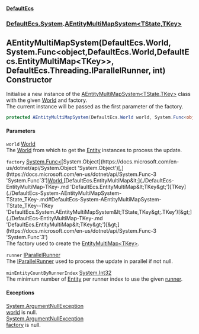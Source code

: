 #### [DefaultEcs](./index.md 'index')
### [DefaultEcs.System](./DefaultEcs-System.md 'DefaultEcs.System').[AEntityMultiMapSystem&lt;TState,TKey&gt;](./DefaultEcs-System-AEntityMultiMapSystem-TState_TKey-.md 'DefaultEcs.System.AEntityMultiMapSystem&lt;TState,TKey&gt;')
## AEntityMultiMapSystem(DefaultEcs.World, System.Func&lt;object,DefaultEcs.World,DefaultEcs.EntityMultiMap&lt;TKey&gt;&gt;, DefaultEcs.Threading.IParallelRunner, int) Constructor
Initialise a new instance of the [AEntityMultiMapSystem&lt;TState,TKey&gt;](./DefaultEcs-System-AEntityMultiMapSystem-TState_TKey-.md 'DefaultEcs.System.AEntityMultiMapSystem&lt;TState,TKey&gt;') class with the given [World](./DefaultEcs-System-AEntityMultiMapSystem-TState_TKey--World.md 'DefaultEcs.System.AEntityMultiMapSystem&lt;TState,TKey&gt;.World') and factory.  
The current instance will be passed as the first parameter of the factory.  
```csharp
protected AEntityMultiMapSystem(DefaultEcs.World world, System.Func<object,DefaultEcs.World,DefaultEcs.EntityMultiMap<TKey>> factory, DefaultEcs.Threading.IParallelRunner runner, int minEntityCountByRunnerIndex);
```
#### Parameters
<a name='DefaultEcs-System-AEntityMultiMapSystem-TState_TKey--AEntityMultiMapSystem(DefaultEcs-World_System-Func-object_DefaultEcs-World_DefaultEcs-EntityMultiMap-TKey--_DefaultEcs-Threading-IParallelRunner_int)-world'></a>
`world` [World](./DefaultEcs-World.md 'DefaultEcs.World')  
The [World](./DefaultEcs-System-AEntityMultiMapSystem-TState_TKey--World.md 'DefaultEcs.System.AEntityMultiMapSystem&lt;TState,TKey&gt;.World') from which to get the [Entity](./DefaultEcs-Entity.md 'DefaultEcs.Entity') instances to process the update.  
  
<a name='DefaultEcs-System-AEntityMultiMapSystem-TState_TKey--AEntityMultiMapSystem(DefaultEcs-World_System-Func-object_DefaultEcs-World_DefaultEcs-EntityMultiMap-TKey--_DefaultEcs-Threading-IParallelRunner_int)-factory'></a>
`factory` [System.Func&lt;](https://docs.microsoft.com/en-us/dotnet/api/System.Func-3 'System.Func`3')[System.Object](https://docs.microsoft.com/en-us/dotnet/api/System.Object 'System.Object')[,](https://docs.microsoft.com/en-us/dotnet/api/System.Func-3 'System.Func`3')[World](./DefaultEcs-World.md 'DefaultEcs.World')[,](https://docs.microsoft.com/en-us/dotnet/api/System.Func-3 'System.Func`3')[DefaultEcs.EntityMultiMap&lt;](./DefaultEcs-EntityMultiMap-TKey-.md 'DefaultEcs.EntityMultiMap&lt;TKey&gt;')[TKey](./DefaultEcs-System-AEntityMultiMapSystem-TState_TKey-.md#DefaultEcs-System-AEntityMultiMapSystem-TState_TKey--TKey 'DefaultEcs.System.AEntityMultiMapSystem&lt;TState,TKey&gt;.TKey')[&gt;](./DefaultEcs-EntityMultiMap-TKey-.md 'DefaultEcs.EntityMultiMap&lt;TKey&gt;')[&gt;](https://docs.microsoft.com/en-us/dotnet/api/System.Func-3 'System.Func`3')  
The factory used to create the [EntityMultiMap&lt;TKey&gt;](./DefaultEcs-EntityMultiMap-TKey-.md 'DefaultEcs.EntityMultiMap&lt;TKey&gt;').  
  
<a name='DefaultEcs-System-AEntityMultiMapSystem-TState_TKey--AEntityMultiMapSystem(DefaultEcs-World_System-Func-object_DefaultEcs-World_DefaultEcs-EntityMultiMap-TKey--_DefaultEcs-Threading-IParallelRunner_int)-runner'></a>
`runner` [IParallelRunner](./DefaultEcs-Threading-IParallelRunner.md 'DefaultEcs.Threading.IParallelRunner')  
The [IParallelRunner](./DefaultEcs-Threading-IParallelRunner.md 'DefaultEcs.Threading.IParallelRunner') used to process the update in parallel if not null.  
  
<a name='DefaultEcs-System-AEntityMultiMapSystem-TState_TKey--AEntityMultiMapSystem(DefaultEcs-World_System-Func-object_DefaultEcs-World_DefaultEcs-EntityMultiMap-TKey--_DefaultEcs-Threading-IParallelRunner_int)-minEntityCountByRunnerIndex'></a>
`minEntityCountByRunnerIndex` [System.Int32](https://docs.microsoft.com/en-us/dotnet/api/System.Int32 'System.Int32')  
The minimum number of [Entity](./DefaultEcs-Entity.md 'DefaultEcs.Entity') per runner index to use the given [runner](#DefaultEcs-System-AEntityMultiMapSystem-TState_TKey--AEntityMultiMapSystem(DefaultEcs-World_System-Func-object_DefaultEcs-World_DefaultEcs-EntityMultiMap-TKey--_DefaultEcs-Threading-IParallelRunner_int)-runner 'DefaultEcs.System.AEntityMultiMapSystem&lt;TState,TKey&gt;.AEntityMultiMapSystem(DefaultEcs.World, System.Func&lt;object,DefaultEcs.World,DefaultEcs.EntityMultiMap&lt;TKey&gt;&gt;, DefaultEcs.Threading.IParallelRunner, int).runner').  
  
#### Exceptions
[System.ArgumentNullException](https://docs.microsoft.com/en-us/dotnet/api/System.ArgumentNullException 'System.ArgumentNullException')  
[world](#DefaultEcs-System-AEntityMultiMapSystem-TState_TKey--AEntityMultiMapSystem(DefaultEcs-World_System-Func-object_DefaultEcs-World_DefaultEcs-EntityMultiMap-TKey--_DefaultEcs-Threading-IParallelRunner_int)-world 'DefaultEcs.System.AEntityMultiMapSystem&lt;TState,TKey&gt;.AEntityMultiMapSystem(DefaultEcs.World, System.Func&lt;object,DefaultEcs.World,DefaultEcs.EntityMultiMap&lt;TKey&gt;&gt;, DefaultEcs.Threading.IParallelRunner, int).world') is null.  
[System.ArgumentNullException](https://docs.microsoft.com/en-us/dotnet/api/System.ArgumentNullException 'System.ArgumentNullException')  
[factory](#DefaultEcs-System-AEntityMultiMapSystem-TState_TKey--AEntityMultiMapSystem(DefaultEcs-World_System-Func-object_DefaultEcs-World_DefaultEcs-EntityMultiMap-TKey--_DefaultEcs-Threading-IParallelRunner_int)-factory 'DefaultEcs.System.AEntityMultiMapSystem&lt;TState,TKey&gt;.AEntityMultiMapSystem(DefaultEcs.World, System.Func&lt;object,DefaultEcs.World,DefaultEcs.EntityMultiMap&lt;TKey&gt;&gt;, DefaultEcs.Threading.IParallelRunner, int).factory') is null.  
